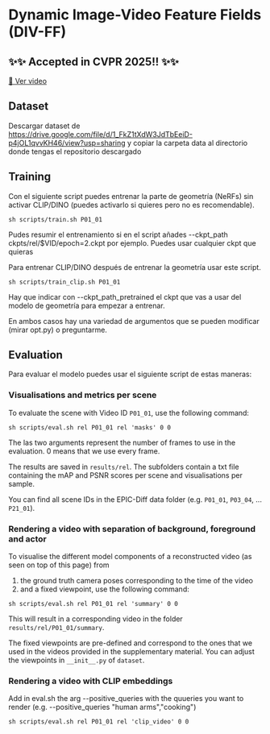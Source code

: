 # Dynamic Image-Video Feature Fields (DIV-FF)

## ✨✨ Accepted in CVPR 2025!! ✨✨
[🎥 Ver video](P13_03-_online-video-cutter.com_.gif)

## Dataset
Descargar dataset de https://drive.google.com/file/d/1_FkZ1tXdW3JdTbEeiD-p4jOL1qvvKH46/view?usp=sharing y copiar la carpeta data al directorio donde tengas el repositorio descargado

## Training

Con el siguiente script puedes entrenar la parte de geometría (NeRFs) sin activar CLIP/DINO (puedes activarlo si quieres pero no es recomendable).

```
sh scripts/train.sh P01_01
```

Pudes resumir el entrenamiento si en el script añades --ckpt_path ckpts/rel/$VID\/epoch=2.ckpt por ejemplo. Puedes usar cualquier ckpt que quieras

Para entrenar CLIP/DINO después de entrenar la geometría usar este script.

```
sh scripts/train_clip.sh P01_01
```

Hay que indicar con --ckpt_path_pretrained el ckpt que vas a usar del modelo de geometría para empezar a entrenar.

En ambos casos hay una variedad de argumentos que se pueden modificar (mirar opt.py) o preguntarme.

## Evaluation
Para evaluar el modelo puedes usar el siguiente script de estas maneras:

### Visualisations and metrics per scene

To evaluate the scene with Video ID `P01_01`, use the following command:

```
sh scripts/eval.sh rel P01_01 rel 'masks' 0 0
```
The las two arguments represent the number of frames to use in the evaluation. 0 means that we use every frame.

The results are saved in `results/rel`. The subfolders contain a txt file containing the mAP and PSNR scores per scene and visualisations per sample.

You can find all scene IDs in the EPIC-Diff data folder (e.g. `P01_01`, `P03_04`, ... `P21_01`).

### Rendering a video with separation of background, foreground and actor

To visualise the different model components of a reconstructed video (as seen on top of this page) from
1) the ground truth camera poses corresponding to the time of the video
2) and a fixed viewpoint,
use the following command:

```
sh scripts/eval.sh rel P01_01 rel 'summary' 0 0
```

This will result in a corresponding video in the folder `results/rel/P01_01/summary`.

The fixed viewpoints are pre-defined and correspond to the ones that we used in the videos provided in the supplementary material. You can adjust the viewpoints in `__init__.py` of `dataset`.

### Rendering a video with CLIP embeddings

Add in eval.sh the arg --positive_queries with the quueries you want to render (e.g. --positive_queries "human arms","cooking")

```
sh scripts/eval.sh rel P01_01 rel 'clip_video' 0 0
```
